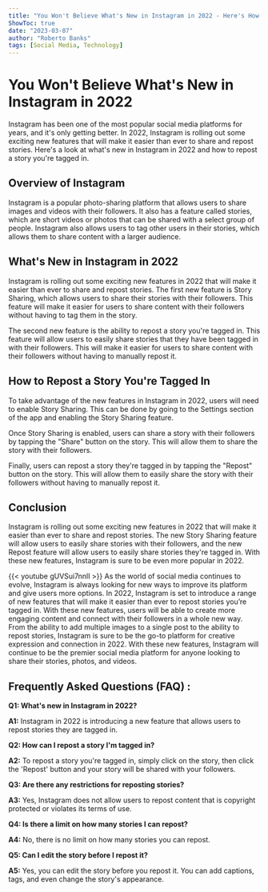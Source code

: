 ```yaml
---
title: "You Won't Believe What's New in Instagram in 2022 - Here's How to Repost a Story You're Tagged In!"
ShowToc: true 
date: "2023-03-07"
author: "Roberto Banks" 
tags: [Social Media, Technology]
---
```

# You Won't Believe What's New in Instagram in 2022 

Instagram has been one of the most popular social media platforms for years, and it's only getting better. In 2022, Instagram is rolling out some exciting new features that will make it easier than ever to share and repost stories. Here's a look at what's new in Instagram in 2022 and how to repost a story you're tagged in.

## Overview of Instagram 

Instagram is a popular photo-sharing platform that allows users to share images and videos with their followers. It also has a feature called stories, which are short videos or photos that can be shared with a select group of people. Instagram also allows users to tag other users in their stories, which allows them to share content with a larger audience.

## What's New in Instagram in 2022 

Instagram is rolling out some exciting new features in 2022 that will make it easier than ever to share and repost stories. The first new feature is Story Sharing, which allows users to share their stories with their followers. This feature will make it easier for users to share content with their followers without having to tag them in the story. 

The second new feature is the ability to repost a story you're tagged in. This feature will allow users to easily share stories that they have been tagged in with their followers. This will make it easier for users to share content with their followers without having to manually repost it.

## How to Repost a Story You're Tagged In 

To take advantage of the new features in Instagram in 2022, users will need to enable Story Sharing. This can be done by going to the Settings section of the app and enabling the Story Sharing feature. 

Once Story Sharing is enabled, users can share a story with their followers by tapping the "Share" button on the story. This will allow them to share the story with their followers.

Finally, users can repost a story they're tagged in by tapping the "Repost" button on the story. This will allow them to easily share the story with their followers without having to manually repost it.

## Conclusion 

Instagram is rolling out some exciting new features in 2022 that will make it easier than ever to share and repost stories. The new Story Sharing feature will allow users to easily share stories with their followers, and the new Repost feature will allow users to easily share stories they're tagged in. With these new features, Instagram is sure to be even more popular in 2022.

{{< youtube gUVSui7nnlI >}} 
As the world of social media continues to evolve, Instagram is always looking for new ways to improve its platform and give users more options. In 2022, Instagram is set to introduce a range of new features that will make it easier than ever to repost stories you’re tagged in. With these new features, users will be able to create more engaging content and connect with their followers in a whole new way. From the ability to add multiple images to a single post to the ability to repost stories, Instagram is sure to be the go-to platform for creative expression and connection in 2022. With these new features, Instagram will continue to be the premier social media platform for anyone looking to share their stories, photos, and videos.

## Frequently Asked Questions (FAQ) :
**Q1: What's new in Instagram in 2022?**

**A1:** Instagram in 2022 is introducing a new feature that allows users to repost stories they are tagged in.

**Q2: How can I repost a story I'm tagged in?**

**A2:** To repost a story you're tagged in, simply click on the story, then click the 'Repost' button and your story will be shared with your followers.

**Q3: Are there any restrictions for reposting stories?**

**A3:** Yes, Instagram does not allow users to repost content that is copyright protected or violates its terms of use.

**Q4: Is there a limit on how many stories I can repost?**

**A4:** No, there is no limit on how many stories you can repost.

**Q5: Can I edit the story before I repost it?**

**A5:** Yes, you can edit the story before you repost it. You can add captions, tags, and even change the story's appearance.


